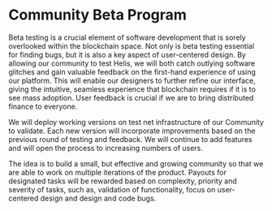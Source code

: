 # Community Beta Program

Beta testing is a crucial element of software development that is sorely overlooked within the blockchain space. Not only is beta testing essential for finding bugs, but it is also a key aspect of user-centered design. By allowing our community to test Helis, we will both catch outlying software glitches and gain valuable feedback on the first-hand experience of using our platform. This will enable our designers to further refine our interface, giving the intuitive, seamless experience that blockchain requires if it is to see mass adoption. User feedback is crucial if we are to bring distributed finance to everyone.

We will deploy working versions on test net infrastructure of our Community to validate. Each new version will incorporate improvements based on the previous round of testing and feedback. We will continue to add features and will open the process to increasing numbers of users.

The idea is to build a small, but effective and growing community so that we are able to work on multiple iterations of the product. Payouts for designated tasks will be rewarded based on complexity, priority and severity of tasks, such as, validation of functionality, focus on user-centered design and design and code bugs.

